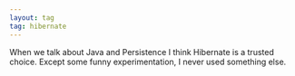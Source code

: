 ```yaml
---
layout: tag
tag: hibernate
---
```


When we talk about Java and Persistence I think Hibernate is a trusted choice. Except  some funny experimentation, 
I never used something else.